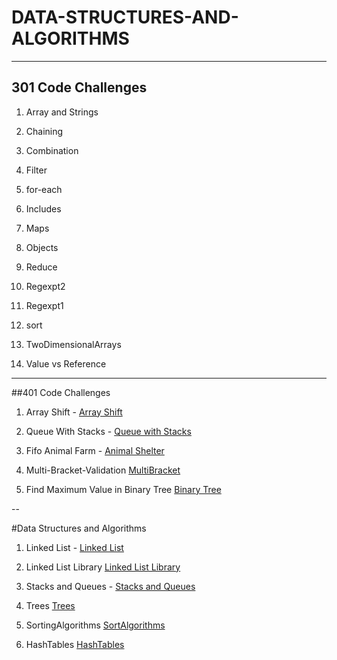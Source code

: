 # DATA-STRUCTURES-AND-ALGORITHMS

---

## 301 Code Challenges

1. Array and Strings

2. Chaining

3. Combination

4. Filter

5. for-each

6. Includes

7. Maps

8. Objects

9. Reduce

10. Regexpt2

11. Regexpt1

12. sort

13. TwoDimensionalArrays

14. Value vs Reference





---




##401 Code Challenges

1. Array Shift - [Array Shift]( https://github.com/Omac092627/data-structures-and-algorithms/tree/master/Code%20Challenges/401%20Code%20Challenges)

2. Queue With Stacks - [Queue with Stacks](https://github.com/Omac092627/data-structures-and-algorithms/tree/master/Code%20Challenges/401%20Code%20Challenges/Queue_With_Stacks)

3. Fifo Animal Farm - [Animal Shelter](https://github.com/Omac092627/data-structures-and-algorithms/tree/master/Code%20Challenges/401%20Code%20Challenges/Fifo_Animal_Farm)

4. Multi-Bracket-Validation [MultiBracket](https://github.com/Omac092627/data-structures-and-algorithms/tree/master/Code%20Challenges/401%20Code%20Challenges/MultiValid)

5. Find Maximum Value in Binary Tree [Binary Tree](https://github.com/Omac092627/data-structures-and-algorithms/tree/master/Code%20Challenges/401%20Code%20Challenges/Find_Maximum_Binary_Tree)

--

#Data Structures and Algorithms

1. Linked List - [Linked List](https://github.com/Omac092627/data-structures-and-algorithms/tree/master/Data%20Structures/LinkedList.cs) 

2. Linked List Library [Linked List Library](https://github.com/Omac092627/data-structures-and-algorithms/tree/master/Data%20Structures/LLLibrary/LLLibrary)

3. Stacks and Queues - [Stacks and Queues](https://github.com/Omac092627/data-structures-and-algorithms/tree/master/Code%20Challenges/401%20Code%20Challenges/StacksAndQueues)

4. Trees [Trees](https://github.com/Omac092627/data-structures-and-algorithms/tree/master/Data%20Structures/Trees)

5. SortingAlgorithms [SortAlgorithms](https://github.com/Omac092627/data-structures-and-algorithms/tree/master/Data%20Structures/Sotring%20Algorithms)

6. HashTables [HashTables](https://github.com/Omac092627/data-structures-and-algorithms/tree/master/Data%20Structures/HashTables)

